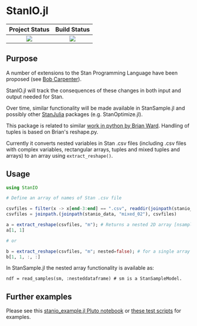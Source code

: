# StanIO.jl

| **Project Status**          |  **Build Status** |
|:---------------------------:|:-----------------:|
|![][project-status-img] | ![][CI] |

[issues-url]: https://github.com/stanjulia/StanIO.jl/issues
[project-status-img]: https://img.shields.io/badge/lifecycle-experimental-orange.svg
[CI]:https://github.com/StanJulia/StanIO.jl/actions/workflows/CI.yml/badge.svg


## Purpose

A number of extensions to the Stan Programming Language have been proposed (see [Bob Carpenter](https://statmodeling.stat.columbia.edu/wp-content/uploads/2021/10/carpenter-probprog2021.pdf)).

StanIO.jl will track the consequences of these changes in both input and output needed for Stan. 

Over time, similar functionality will be made available in StanSample.jl and possibly other [StanJulia](https://github.com/StanJulia) packages (e.g. StanOptimize.jl).

This package is related to similar [work in python by Brian Ward](https://github.com/WardBrian/stanio). Handling of tuples is based on Brian's reshape.py.

Currently it converts nested variables in Stan .csv files (including .csv files with complex variables, rectangular arrays, tuples and mixed tuples and arrays) to an array using `extract_reshape()`.


## Usage

```julia
using StanIO

# Define an array of names of Stan .csv file

csvfiles = filter(x -> x[end-3:end] == ".csv", readdir(joinpath(stanio_data, "mixed_02")))
csvfiles = joinpath.(joinpath(stanio_data, "mixed_02"), csvfiles)

a = extract_reshape(csvfiles, "m"); # Returns a nested 2D array [nsamples, nchains] of m
a[1, 1]

# or

b = extract_reshape(csvfiles, "m"; nested=false); # for a single array
b[1, 1, :, :]
```

In StanSample.jl the nested array functionality is available as:
```
ndf = read_samples(sm, :nesteddataframe) # sm is a StanSampleModel.
```

## Further examples

Please see this [stanio_example.jl Pluto notebook](https://github.com/StanJulia/StanExampleNotebooks.jl/blob/main/notebooks/StanIO/stanio_example.jl) or [these test scripts](https://github.com/StanJulia/StanIO.jl/blob/main/test) for examples.
